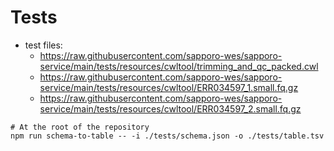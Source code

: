 # Tests

- test files:
  - <https://raw.githubusercontent.com/sapporo-wes/sapporo-service/main/tests/resources/cwltool/trimming_and_qc_packed.cwl>
  - <https://raw.githubusercontent.com/sapporo-wes/sapporo-service/main/tests/resources/cwltool/ERR034597_1.small.fq.gz>
  - <https://raw.githubusercontent.com/sapporo-wes/sapporo-service/main/tests/resources/cwltool/ERR034597_2.small.fq.gz>

```bash=
# At the root of the repository
npm run schema-to-table -- -i ./tests/schema.json -o ./tests/table.tsv
```
